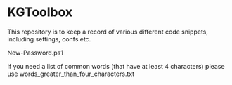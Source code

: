 # KGToolbox

This repository is to keep a record of various different code snippets, including settings, confs etc.

New-Password.ps1

If you need a list of common words (that have at least 4 characters) please use words_greater_than_four_characters.txt
